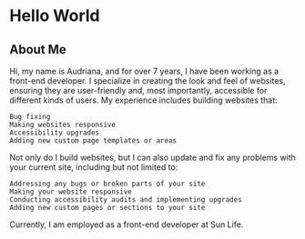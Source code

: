 # Hello World

## About Me

Hi, my name is Audriana, and for over 7 years, I have been working as a front-end developer. I specialize in creating the look and feel of websites, ensuring they are user-friendly and, most importantly, accessible for different kinds of users. My experience includes building websites that:

    Bug fixing
    Making websites responsive
    Accessibility upgrades
    Adding new custom page templates or areas

Not only do I build websites, but I can also update and fix any problems with your current site, including but not limited to:

    Addressing any bugs or broken parts of your site
    Making your website responsive
    Conducting accessibility audits and implementing upgrades
    Adding new custom pages or sections to your site

Currently, I am employed as a front-end developer at Sun Life.
